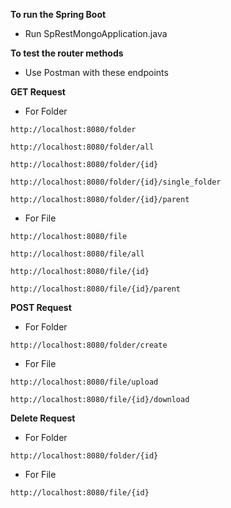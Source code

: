 **To run the Spring Boot**

- Run SpRestMongoApplication.java

**To test the router methods**

- Use Postman with these endpoints


**GET Request**

- For Folder
```
http://localhost:8080/folder

http://localhost:8080/folder/all

http://localhost:8080/folder/{id}

http://localhost:8080/folder/{id}/single_folder

http://localhost:8080/folder/{id}/parent
```

- For File
```
http://localhost:8080/file

http://localhost:8080/file/all

http://localhost:8080/file/{id}

http://localhost:8080/file/{id}/parent

```


**POST Request**
- For Folder
```
http://localhost:8080/folder/create
```

- For File
```
http://localhost:8080/file/upload

http://localhost:8080/file/{id}/download
```

**Delete Request**
- For Folder
```
http://localhost:8080/folder/{id}
```

- For File
```
http://localhost:8080/file/{id}
```